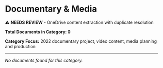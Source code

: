 # Documentary & Media

⚠️ **NEEDS REVIEW** - OneDrive content extraction with duplicate resolution

**Total Documents in Category: 0**

**Category Focus:** 2022 documentary project, video content, media planning and production

---

*No documents found for this category.*
